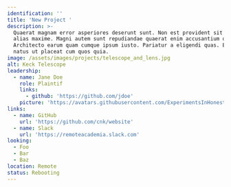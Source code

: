 ```yaml
---
identification: ''
title: 'New Project '
description: >-
  Quaerat magnam error asperiores deserunt sunt. Non est provident sit ipsam
  alias maxime. Magni autem sunt repudiandae quaerat enim accusantium quia.
  Architecto earum quam cumque ipsum iusto. Pariatur a eligendi quas. Eum non
  natus ut placeat cum quos quia.
image: /assets/images/projects/telescope_and_lens.jpg
alt: Keck Telescope
leadership:
  - name: Jane Doe
    role: Plaintif
    links:
      - github: 'https://github.com/jdoe'
    picture: 'https://avatars.githubusercontent.com/ExperimentsInHonesty'
links:
  - name: GitHub
    url: 'https://github.com/cnk/website'
  - name: Slack
    url: 'https://remoteacademia.slack.com'
looking:
  - Foo
  - Bar
  - Baz
location: Remote
status: Rebooting
---
```

